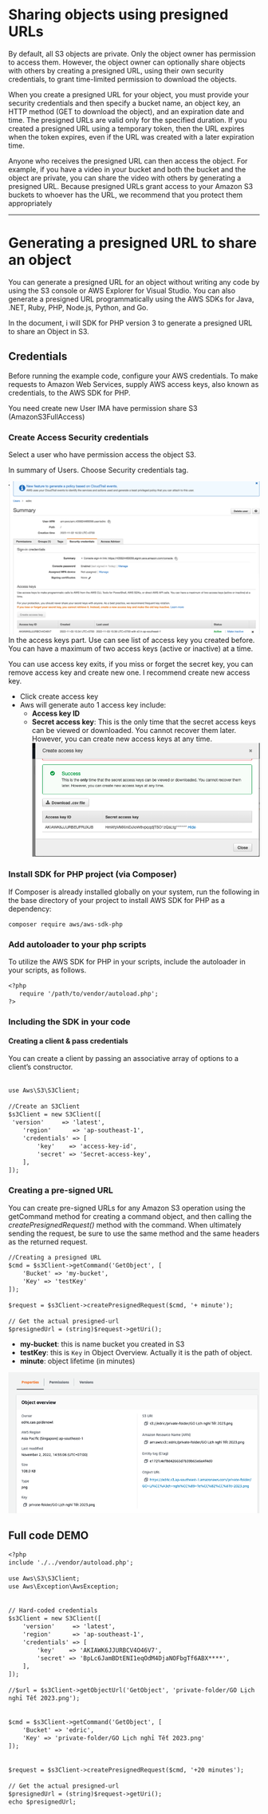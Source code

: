 # Sharing objects using presigned URLs
By default, all S3 objects are private. Only the object owner has permission to access them. However, the object owner can optionally share objects with others by creating a presigned URL, using their own security credentials, to grant time-limited permission to download the objects.

When you create a presigned URL for your object, you must provide your security credentials and then specify a bucket name, an object key, an HTTP method (GET to download the object), and an expiration date and time. The presigned URLs are valid only for the specified duration. If you created a presigned URL using a temporary token, then the URL expires when the token expires, even if the URL was created with a later expiration time.

Anyone who receives the presigned URL can then access the object. For example, if you have a video in your bucket and both the bucket and the object are private, you can share the video with others by generating a presigned URL. Because presigned URLs grant access to your Amazon S3 buckets to whoever has the URL, we recommend that you protect them appropriately
*****
# Generating a presigned URL to share an object
You can generate a presigned URL for an object without writing any code by using the S3 console or AWS Explorer for Visual Studio. You can also generate a presigned URL programmatically using the AWS SDKs for Java, .NET, Ruby, PHP, Node.js, Python, and Go.

In the document, i will SDK for PHP version 3 to generate a presigned URL to share an Object in S3.

## Credentials
Before running the example code, configure your AWS credentials.
To make requests to Amazon Web Services, supply AWS access keys, also known as credentials, to the AWS SDK for PHP.

You need create new User IMA have permission share S3 (AmazonS3FullAccess)
### Create Access Security credentials
Select a user who have permission access the object S3.

In summary of Users. Choose Security credentials tag.

![](./../../assets/user-overview.png)
In the access keys part. Use can see list of access key you created before. You can have a maximum of two access keys (active or inactive) at a time.


You can use access key exits, if you miss or forget the secret key, you can remove access key and create new one. I recommend create new access key.
- Click create access key
- Aws will generate auto 1 access key include:
    - **Access key ID**
    - **Secret access key**: This is the only time that the secret access keys can be viewed or downloaded. You cannot recover them later. However, you can create new access keys at any time.
      ![](./../../assets/create-access-key.png)

### Install SDK for PHP project (via Composer)
If Composer is already installed globally on your system, run the following in the base directory of your project to install AWS SDK for PHP as a dependency:
```angular2html
composer require aws/aws-sdk-php
```
### Add autoloader to your php scripts
To utilize the AWS SDK for PHP in your scripts, include the autoloader in your scripts, as follows.
```angular2html
<?php
   require '/path/to/vendor/autoload.php';
?>
```

### Including the SDK in your code
#### Creating a client & pass credentials
You can create a client by passing an associative array of options to a client’s constructor.

```require 'vendor/autoload.php';

use Aws\S3\S3Client;

//Create an S3Client
$s3Client = new S3Client([
 'version'     => 'latest',
    'region'      => 'ap-southeast-1',
    'credentials' => [
        'key'    => 'access-key-id',
        'secret' => 'Secret-access-key',
    ],
]);
```


### Creating a pre-signed URL
You can create pre-signed URLs for any Amazon S3 operation using the getCommand method for creating a command object, and then calling the _createPresignedRequest()_ method with the command. When ultimately sending the request, be sure to use the same method and the same headers as the returned request.


```angular2html
//Creating a presigned URL
$cmd = $s3Client->getCommand('GetObject', [
    'Bucket' => 'my-bucket',
    'Key' => 'testKey'
]);

$request = $s3Client->createPresignedRequest($cmd, '+ minute');

// Get the actual presigned-url
$presignedUrl = (string)$request->getUri();
```

- **my-bucket**: this is name bucket you created in S3
- **testKey**: this is ```Key``` in Object Overview. Actually it is the path of object.
- **minute**: object lifetime  (in minutes)

![](./../../assets/s3-overview.png)
## Full code DEMO

```angular2html
<?php
include './../vendor/autoload.php';

use Aws\S3\S3Client;
use Aws\Exception\AwsException;


// Hard-coded credentials
$s3Client = new S3Client([
    'version'     => 'latest',
    'region'      => 'ap-southeast-1',
    'credentials' => [
        'key'    => 'AKIAWK6JJURBCV4O46V7',
        'secret' => 'BpLc6JamBDtENI1eqOdM4DjaNOFbgTf6ABX****',
    ],
]);

//$url = $s3Client->getObjectUrl('GetObject', 'private-folder/GO Lịch nghỉ Tết 2023.png');


$cmd = $s3Client->getCommand('GetObject', [
    'Bucket' => 'edric',
    'Key' => 'private-folder/GO Lịch nghỉ Tết 2023.png'
]);


$request = $s3Client->createPresignedRequest($cmd, '+20 minutes');

// Get the actual presigned-url
$presignedUrl = (string)$request->getUri();
echo $presignedUrl;
```


